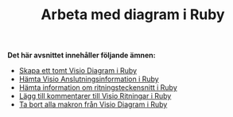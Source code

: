 ﻿---
title: Arbeta med diagram i Ruby
type: docs
weight: 30
url: /sv/java/working-with-diagrams-in-ruby/
---
**Det här avsnittet innehåller följande ämnen:**

- [Skapa ett tomt Visio Diagram i Ruby](/diagram/sv/java/create-an-empty-visio-diagram-in-ruby/)
- [Hämta Visio Anslutningsinformation i Ruby](/diagram/sv/java/retrieve-visio-connectors-information-in-ruby/)
- [Hämta information om ritningsteckensnitt i Ruby](/diagram/sv/java/retrieve-drawing-font-information-in-ruby/)
- [Lägg till kommentarer till Visio Ritningar i Ruby](/diagram/sv/java/add-comments-to-visio-drawings-in-ruby/)
- [Ta bort alla makron från Visio Diagram i Ruby](/diagram/sv/java/remove-all-macros-from-the-visio-diagram-in-ruby/)
